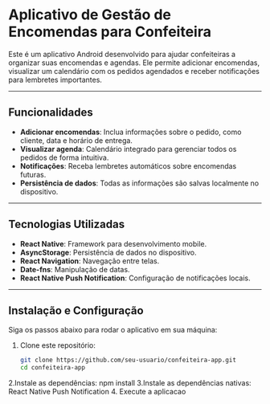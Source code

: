 # Aplicativo de Gestão de Encomendas para Confeiteira

Este é um aplicativo Android desenvolvido para ajudar confeiteiras a organizar suas encomendas e agendas. Ele permite adicionar encomendas, visualizar um calendário com os pedidos agendados e receber notificações para lembretes importantes.

---

## Funcionalidades

- **Adicionar encomendas**: Inclua informações sobre o pedido, como cliente, data e horário de entrega.
- **Visualizar agenda**: Calendário integrado para gerenciar todos os pedidos de forma intuitiva.
- **Notificações**: Receba lembretes automáticos sobre encomendas futuras.
- **Persistência de dados**: Todas as informações são salvas localmente no dispositivo.

---

## Tecnologias Utilizadas

- **React Native**: Framework para desenvolvimento mobile.
- **AsyncStorage**: Persistência de dados no dispositivo.
- **React Navigation**: Navegação entre telas.
- **Date-fns**: Manipulação de datas.
- **React Native Push Notification**: Configuração de notificações locais.

---

## Instalação e Configuração

Siga os passos abaixo para rodar o aplicativo em sua máquina:

1. Clone este repositório:
   ```bash
   git clone https://github.com/seu-usuario/confeiteira-app.git
   cd confeiteira-app
2.Instale as dependências:
    npm install
3.Instale as dependências nativas:
    React Native Push Notification
4. Execute a aplicacao
